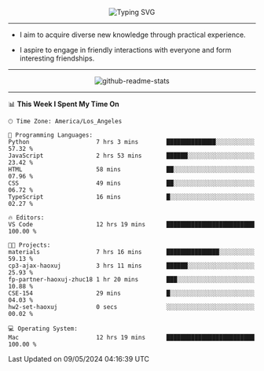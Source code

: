 <p align="center">
  <img src="https://readme-typing-svg.demolab.com?font=Fira+Code&weight=500&size=32&duration=2500&pause=1600&center=true&vCenter=true&random=false&width=1024&height=64&lines=Hi+there+%F0%9F%91%8B;I'm+delighted+you+could+make+it+here+%F0%9F%8E%89;I'm+Harry%2C+a+college+student+still+finding+my+way" alt="Typing SVG" />
</p>


---


- I aim to acquire diverse new knowledge through practical experience.

- I aspire to engage in friendly interactions with everyone and form interesting friendships.


---


<p align="center">
  <img src="https://github-readme-stats.vercel.app/api?username=Harry-Jing&show_icons=true" alt="github-readme-stats"/>
</p>


---

<!--START_SECTION:waka-->
📊 **This Week I Spent My Time On** 

```text
🕑︎ Time Zone: America/Los_Angeles

💬 Programming Languages: 
Python                   7 hrs 3 mins        ██████████████░░░░░░░░░░░   57.32 % 
JavaScript               2 hrs 53 mins       ██████░░░░░░░░░░░░░░░░░░░   23.42 % 
HTML                     58 mins             ██░░░░░░░░░░░░░░░░░░░░░░░   07.96 % 
CSS                      49 mins             ██░░░░░░░░░░░░░░░░░░░░░░░   06.72 % 
TypeScript               16 mins             █░░░░░░░░░░░░░░░░░░░░░░░░   02.27 % 

🔥 Editors: 
VS Code                  12 hrs 19 mins      █████████████████████████   100.00 % 

🐱‍💻 Projects: 
materials                7 hrs 16 mins       ███████████████░░░░░░░░░░   59.13 % 
cp3-ajax-haoxuj          3 hrs 11 mins       ██████░░░░░░░░░░░░░░░░░░░   25.93 % 
fp-partner-haoxuj-zhuc18 1 hr 20 mins        ███░░░░░░░░░░░░░░░░░░░░░░   10.88 % 
CSE-154                  29 mins             █░░░░░░░░░░░░░░░░░░░░░░░░   04.03 % 
hw2-set-haoxuj           0 secs              ░░░░░░░░░░░░░░░░░░░░░░░░░   00.02 % 

💻 Operating System: 
Mac                      12 hrs 19 mins      █████████████████████████   100.00 % 
```


 Last Updated on 09/05/2024 04:16:39 UTC
<!--END_SECTION:waka-->

